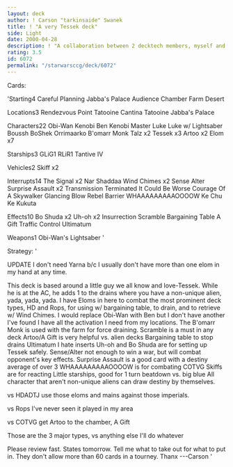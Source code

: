```yaml
---
layout: deck
author: ! Carson "tarkinsaide" Swanek
title: ! "A very Tessek deck"
side: Light
date: 2000-04-28
description: ! "A collaboration between 2 decktech members, myself and Duke Devil.  A non-unique alien deck."
rating: 3.5
id: 6072
permalink: "/starwarsccg/deck/6072"
---
```

Cards: 

'Starting4
Careful Planning
Jabba's Palace Audience Chamber
Farm
Desert

Locations3
Rendezvous Point
Tatooine Cantina
Tatooine Jabba's Palace

Characters22
Obi-Wan Kenobi
Ben Kenobi
Master Luke
Luke w/ Lightsaber
Boussh
BoShek
Orrimaarko
B'omarr Monk
Talz x2
Tessek x3
Artoo x2
Elom x7

Starships3
GLiG1
RLiR1
Tantive IV

Vehicles2
Skiff x2

Interrupts14
The Signal x2
Nar Shaddaa Wind Chimes x2
Sense
Alter
Surprise Assault x2
Transmission Terminated
It Could Be Worse
Courage Of A Skywalker
Glancing Blow
Rebel Barrier
WHAAAAAAAAAOOOOW
Ke Chu Ke Kukuta

Effects10
Bo Shuda x2
Uh-oh x2
Insurrection
Scramble
Bargaining Table
A Gift
Traffic Control
Ultimatum

Weapons1
Obi-Wan's Lightsaber
'

Strategy: '

UPDATE I don't need Yarna b/c I usually don't have more than one elom in my hand at any time.

This deck is based around a little guy we all know and love-Tessek.  While he is at the AC, he adds 1 to the drains where you have a non-unique alien, yada, yada, yada.
I have Eloms in here to combat the most prominent deck types, HD and Rops, for using w/ bargaining table, to drain, and to retrieve w/ Wind Chimes.
I would replace Obi-Wan with Ben but I don't have another
I've found I have all the activation I need from my locations.
The B'omarr Monk is used with the farm for force draining.
Scramble is a must in any deck
Artoo/A Gift is very helpful vs. alien decks
Bargaining table to stop drains
Ultimatum I hate inserts
Uh-oh and Bo Shuda are for setting up Tessek safely.
Sense/Alter not enough to win a war, but will combat opponent's key effects.
Surprise Assault is a good card with a destiny average of over 3
WHAAAAAAAAAOOOOW is for combating COTVG
Skiffs are for reacting
Little starships, good for 1 turn beatdown vs. big blue
All character that aren't non-unique aliens can draw destiny by themselves.

vs HDADTJ  use those eloms and mains against those imperials.

vs Rops  I've never seen it played in my area

vs COTVG get Artoo to the chamber, A Gift

Those are the 3 major types, vs anything else I'll do whatever

Please review fast.  States tomorrow.
Tell me what to take out for what to put in.  They don't allow more than 60 cards in a tourney.
Thanx
---Carson  '
